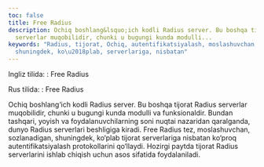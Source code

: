 ```yaml
---
toc: false
title: Free Radius
description: Ochiq boshlang&lsquo;ich kodli Radius server. Bu boshqa tijorat Radius
  serverlar muqobilidir, chunki u bugungi kunda modulli...
keywords: "Radius, tijorat, Ochiq, autentifikatsiyalash, moslashuvchan, sozlanadigan,
  shuningdek, ko\u2018plab, serverlariga, nisbatan"
---
```


Ingliz tilida:
:   Free Radius

Rus tilida:
:   Free Radius

Ochiq boshlang‘ich kodli Radius server. Bu boshqa tijorat Radius serverlar muqobilidir, chunki u bugungi kunda modulli va funksionaldir. Bundan tashqari, yoyish va foydalanuvchilarning soni nuqtai nazaridan qaralganda, dunyo Radius serverlari beshligiga kiradi. Free Radius tez, moslashuvchan, sozlanadigan, shuningdek, ko‘plab tijorat serverlariga nisbatan ko‘proq autentifikatsiyalash protokollarini qo‘llaydi. Hozirgi paytda tijorat Radius serverlarini ishlab chiqish uchun asos sifatida foydalaniladi.